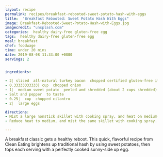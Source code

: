 ```yaml
---
layout: recipe
permalink: recipes/breakfast-rebooted-sweet-potato-hash-with-eggs
title:  "Breakfast Rebooted: Sweet Potato Hash With Eggs"
image: Breakfast-Rebooted-Sweet-Potato-Hash-with-Eggs.jpg
imagecredit: "unsplash.com"
categories:  healthy dairy-free gluten-free egg
tags:  healthy dairy-free gluten-free egg
meal: breakfast
chef: foodwage
time: under 20 mins
date: 2019-08-08 11:33:00 +0800
servings: 2


ingredients:

- 2| sliced  all-natural turkey bacon  chopped certified gluten-free if necessary
- 0.33333333333| cup  chopped onion
- 1|  medium sweet potato  peeled and shredded (about 2 cups shredded)
- Salt and pepper  to taste
- 0.25|  cup  chopped cilantro
- 2|  large eggs

directions:
- Mist a large nonstick skillet with cooking spray, and heat on medium-high. To skillet, add bacon and onion. Sauté for 4 minutes, until onion is translucent. Add sweet potato, salt and pepper, and sauté, about 7–8 minutes, until potato is cooked through. Stir in cilantro; divide between two plates.
- Reduce heat to medium, and mist the same skillet with cooking spray. Crack eggs onto separate sides of the skillet and cook until set (or flip for over-easy eggs). Place one egg over each serving of hash. Sprinkle with additional pepper, to taste.

---
```


A breakfast classic gets a healthy reboot. This quick, flavorful recipe from Clean Eating brightens up traditional hash by using sweet potatoes, then tops each serving with a perfectly cooked sunny-side up egg.